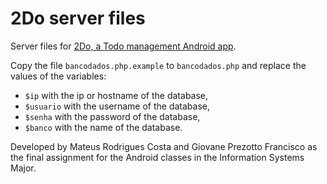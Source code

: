 # 2Do server files

Server files for [2Do, a Todo management Android app](https://github.com/MateusRodCosta/2Do-android).

Copy the file `bancodados.php.example` to `bancodados.php` and replace the values of the variables:

* `$ip` with the ip or hostname of the database,
* `$usuario`  with the username of the database,
* `$senha`    with the password of the database,
* `$banco`    with the name     of the database.

Developed by Mateus Rodrigues Costa and Giovane Prezotto Francisco as the final assignment for
the Android classes in the Information Systems Major.
